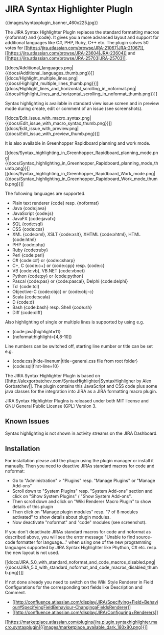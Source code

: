JIRA Syntax Highlighter PlugIn
================================

{{images/syntaxplugin_banner_460x225.jpg}}

The JIRA Syntax Highlighter PlugIn replaces the standard formatting macros {noformat} and {code}. It gives you a more advanced layout and support for additional languages like C#, PHP, Ruby, C++ etc. The plugin solves 50 votes for [[https://jira.atlassian.com/browse/JRA-21067|JRA-21067]], [[https://jira.atlassian.com/browse/JRA-23604|JRA-23604]] and [[https://jira.atlassian.com/browse/JRA-25703|JRA-25703]].

[[docs/Additional_languages.png|{{docs/Additional_languages_thumb.png}}]] [[docs/Highlight_multiple_lines.png|{{docs/Highlight_multiple_lines_thumb.png}}]] [[docs/Highlight_lines_and_horizontal_scrolling_in_noformat.png|{{docs/Highlight_lines_and_horizontal_scrolling_in_noformat_thumb.png}}]] 

Syntax highlighting is available in standard view issue screen and in preview mode during create, edit or comment of an issue (see screenshots).

[[docs/Edit_issue_with_macro_syntax.png|{{docs/Edit_issue_with_macro_syntax_thumb.png}}]] [[docs/Edit_issue_with_preview.png|{{docs/Edit_issue_with_preview_thumb.png}}]]

It is also available in Greenhopper Rapidboard planning and work mode.

[[docs/Syntax_highlighting_in_Greenhopper_Rapidboard_planning_mode.png|{{docs/Syntax_highlighting_in_Greenhopper_Rapidboard_planning_mode_thumb.png}}]] [[docs/Syntax_highlighting_in_Greenhopper_Rapidboard_Work_mode.png|{{docs/Syntax_highlighting_in_Greenhopper_Rapidboard_Work_mode_thumb.png}}]]


The following languages are supported.

*    Plain text renderer {code} resp. {noformat}
*    Java {code:java}
*    JavaScript {code:js}
*    JavaFX {code:javafx}
*    SQL {code:sql}
*    CSS {code:css}
*    XML {code:xml}, XSLT {code:xslt}, XHTML {code:xhtml}, HTML {code:html}
*    PHP {code:php}
*    Ruby {code:ruby}
*    Perl {code:perl}
*    C# {code:c#} or {code:csharp}
*    C+, C {code:c+} or {code:cpp} resp. {code:c}
*    VB {code:vb}, VB.NET {code:vbnet}
*    Python {code:py} or {code:python}
*    Pascal {code:pas} or {code:pascal}, Delphi {code:delphi}
*    Tcl {code:tcl} 
*    Objective-C {code:objc} or {code:obj-c} 
*    Scala {code:scala}
*    D {code:d} 
*    Bash {code:bash} resp. Shell {code:sh}
*    Diff {code:diff}

Also highlighting of single or multiple lines is supported by using e.g.

*    {code:java|highlight=11}
*    {noformat:highlight=[4,8-10]} 

Line numbers can be switched off, starting line number or title can be set e.g.

*    {code:css|hide-linenum|title=general.css file from root folder}
*    {code:sql|first-line=10}

The JIRA Syntax Highlighter PlugIn is based on [[http://alexgorbatchev.com/SyntaxHighlighter|SyntaxHighligher by Alex Gorbatchev]]. The plugin contains this JavaScript and CSS code plus some java classes for the integration into JIRA as a JIRA formatting macro plugin.

JIRA Syntax Highlighter PlugIns is released under both MIT license and GNU General Public License (GPL) Version 3.

Known Issues
------------

Syntax highlighting is not shown in activity streams on the JIRA Dashboard.


Installation
------------

For installation please add the plugin using the plugin manager or install it manually. Then you need to deactive JIRAs standard macros for code and noformat:   

* Go to "Administration" > "Plugins" resp. "Manage Plugins" or "Manage Add-ons"
* Scroll down to "System Plugins" resp. "System Add-ons" section and click on "Show System Plugins" / "Show System Add-ons". 
* Then scroll down and click on "Wiki Renderer Macro Plugin" to show details of this plugin
* Then click on "Manage plugin modules" resp. "7 of 8 modules activated" to show details about plugin modules. 
* Now deactivate "noformat" and "code" modules (see screenshot).

If you don't deactivate JIRAs standard macros for code and noformat as described above, you will see the error message "Unable to find source-code formatter for language..." when using one of the new programming languages supported by JIRA Syntax Highlighter like Phython, C# etc. resp. the new layout is not used.

[[docs/JIRA_5.0_with_standard_noformat_and_code_macros_disabled.png|{{docs/JIRA_5.0_with_standard_noformat_and_code_macros_disabled_thumb.png}}]] 

If not done already you need to switch on the Wiki Style Renderer in Field Configurations for the corresponding text fields like Description and Comment.

*    [[http://confluence.atlassian.com/display/JIRA/Specifying+Field+Behaviour#SpecifyingFieldBehaviour-ChangingaFieldsRenderer]]
*    [[http://confluence.atlassian.com/display/JIRA/Configuring+Renderers]]


[[https://marketplace.atlassian.com/plugins/jira.plugin.syntaxhighlighter.macro.syntaxplugin|{{images/marketplace_available_dark_180x80.png}}]] 